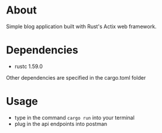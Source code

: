 # About
Simple blog application built with Rust's Actix web framework.

# Dependencies
- rustc 1.59.0

Other dependencies are specified in the cargo.toml folder

# Usage
- type in the command `cargo run` into your terminal
- plug in the api endpoints into postman


